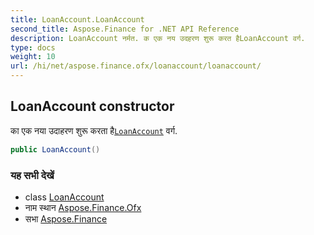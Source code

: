 ```yaml
---
title: LoanAccount.LoanAccount
second_title: Aspose.Finance for .NET API Reference
description: LoanAccount नर्मत. क एक नय उदहरण शुरू करत हैLoanAccount वर्ग.
type: docs
weight: 10
url: /hi/net/aspose.finance.ofx/loanaccount/loanaccount/
---
```

## LoanAccount constructor

का एक नया उदाहरण शुरू करता है[`LoanAccount`](../) वर्ग.

```csharp
public LoanAccount()
```

### यह सभी देखें

* class [LoanAccount](../)
* नाम स्थान [Aspose.Finance.Ofx](../../loanaccount/)
* सभा [Aspose.Finance](../../../)


